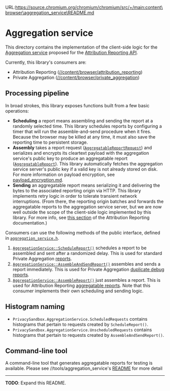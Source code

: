 URL:https://source.chromium.org/chromium/chromium/src/+/main:content\browser\aggregation_service\README.md
# Aggregation service

This directory contains the implementation of the client-side logic for the [Aggregation service](https://github.com/WICG/attribution-reporting-api/blob/main/AGGREGATE.md#data-processing-through-a-secure-aggregation-service) proposed for the [Attribution Reporting API](https://github.com/WICG/attribution-reporting-api).

Currently, this library's consumers are:

* Attribution Reporting
  ([//content/browser/attribution_reporting](/content/browser/attribution_reporting))
* Private Aggregation
  ([//content/browser/private_aggregation](/content/browser/private_aggregation))

## Processing pipeline

In broad strokes, this library exposes functions built from a few basic
operations:

* **Scheduling** a report means assembling and sending the report at a randomly
  selected time. This library schedules reports by configuring a timer that will
  run the assemble-and-send procedure when it fires. Because the browser may be
  killed at any time, it must also save the reporting time to persistent
  storage.
* **Assembly** takes a report request
  ([`AggregatableReportRequest`](https://source.chromium.org/search?q=class:content::AggregatableReportRequest%5Cb))
  and serializes and encrypts its cleartext payload with the aggregation
  service's public key to produce an aggregatable report
  ([`AggregatableReport`](https://source.chromium.org/search?q=class:content::AggregatableReport%5Cb)).
  This library automatically fetches the aggregation service server's public key
  if a valid key is not already stored on disk. For more information on payload
  encryption, see
  [payload_encryption.md](/content/browser/aggregation_service/payload_encryption.md).
* **Sending** an aggregatable report means serializing it and delivering the
  bytes to the associated reporting origin via HTTP. This library implements
  retry logic in order to tolerate transient network interruptions. (From there,
  the reporting origin batches and forwards the aggregatable reports to the
  aggregation service server, but we are now well outside the scope of the
  client-side logic implemented by this library. For more info, see [this
  section](https://github.com/WICG/attribution-reporting-api/blob/main/AGGREGATE.md#data-processing-through-a-secure-aggregation-service)
  of the Attribution Reporting documentation.)

Consumers can use the following methods of the public interface, defined in
[`aggregation_service.h`](https://source.chromium.org/chromium/chromium/src/+/main:content/browser/aggregation_service/aggregation_service.h).

1. [`AggregationService::ScheduleReport()`](https://source.chromium.org/search?q=function:content::AggregationService::ScheduleReport&sq=)
   schedules a report to be assembled and sent after a randomized delay. This is
   used for standard Private Aggregation
   [reports](https://github.com/patcg-individual-drafts/private-aggregation-api#reports).
1. [`AggregationService::AssembleAndSendReport()`](https://source.chromium.org/search?q=function:content::AggregationService::AssembleAndSendReport&sq=)
   assembles and sends a report immediately. This is used for Private
   Aggregation [duplicate debug
   reports](https://github.com/patcg-individual-drafts/private-aggregation-api#duplicate-debug-report).
1. [`AggregationService::AssembleReport()`](https://source.chromium.org/search?q=function:content::AggregationService::AssembleReport&sq=)
   just assembles a report. This is used for Attribution Reporting [aggregatable
   reports](https://github.com/WICG/attribution-reporting-api/blob/main/AGGREGATE.md#aggregatable-reports).
   Note that this consumer implements their own scheduling and sending logic.

## Histogram naming

* `PrivacySandbox.AggregationService.ScheduledRequests` contains histograms that
  pertain to requests created by `ScheduleReport()`.
* `PrivacySandbox.AggregationService.UnscheduledRequests` contains histograms
  that pertain to requests created by `AssembleAndSendReport()`.

## Command-line tool
A command-line tool that generates aggregatable reports for testing is available. Please see //tools/aggregation_service's [README](../../../tools/aggregation_service/README.md) for more detail

----

**TODO**: Expand this README.
